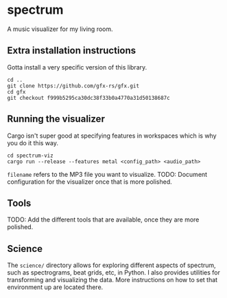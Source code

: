 # spectrum
A music visualizer for my living room.

## Extra installation instructions
Gotta install a very specific version of this library.
```
cd ..
git clone https://github.com/gfx-rs/gfx.git
cd gfx
git checkout f999b5295ca30dc38f33b0a4770a31d50138687c
```

## Running the visualizer
Cargo isn't super good at specifying features in workspaces which is why you do it this way.
```
cd spectrum-viz
cargo run --release --features metal <config_path> <audio_path>
```
`filename` refers to the MP3 file you want to visualize. TODO: Document configuration for the visualizer once that is more polished.

## Tools
TODO: Add the different tools that are available, once they are more polished.

## Science
The `science/` directory allows for exploring different aspects of spectrum, such as spectrograms, beat grids, etc, in Python. I also provides utilities for transforming and visualizing the data. More instructions on how to set that environment up are located there.
